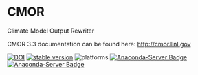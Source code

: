 # CMOR
Climate Model Output Rewriter

CMOR 3.3 documentation can be found here: http://cmor.llnl.gov


[![DOI](https://zenodo.org/badge/DOI/10.5281/zenodo.1294043.svg)](https://doi.org/10.5281/zenodo.1294043)
[![stable version](https://img.shields.io/badge/stable%20version-3.3.3-brightgreen.svg)](https://github.com/PCMDI/cmor/releases/tag/3.3.3)
![platforms](https://img.shields.io/badge/platforms-linux%20|%20osx-lightgrey.svg)
[![Anaconda-Server Badge](https://anaconda.org/pcmdi/cmor/badges/installer/conda.svg)](https://conda.anaconda.org/pcmdi)
[![Anaconda-Server Badge](https://anaconda.org/pcmdi/cmor/badges/downloads.svg)](https://anaconda.org/pcmdi)
